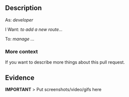 
## Description
As: _developer_

I Want: _to add a new route..._

To: _manage ..._

### More context
If you want to describe more things about this pull request.

## Evidence
**IMPORTANT** > Put screenshots/video/gifs here

